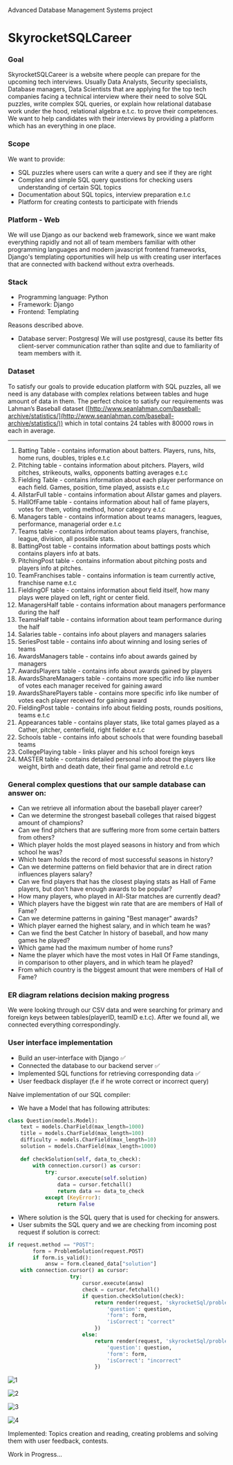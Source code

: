 Advanced Database Management Systems project

# SkyrocketSQLCareer

### Goal

SkyrocketSQLCareer is a website where people can prepare for the upcoming tech interviews. Usually Data Analysts, Security specialists, Database managers, Data Scientists that are applying for the top tech companies facing a technical interview where their need to solve SQL puzzles, write complex SQL queries, or explain how relational database work under the hood, relational algebra e.t.c. to prove their competences. We want to help candidates with their interviews by providing a platform which has an everything in one place.

### Scope

We want to provide: 

- SQL puzzles where users can write a query and see if they are right
- Complex and simple SQL query questions for checking users understanding of certain SQL topics
- Documentation about  SQL topics, interview preparation e.t.c
- Platform for creating contests to participate with friends

### Platform - Web

We will use Django as our backend web framework, since we want make everything rapidly and not all of team members familiar with other programming languages and modern javascript frontend frameworks, Django's templating opportunities will help us with creating user interfaces that are connected with backend without extra overheads.

### Stack

- Programming language: Python
- Framework: Django
- Frontend: Templating

Reasons described above.

- Database server: Postgresql
We will use postgresql, cause its better fits client-server communication rather than sqlite and due to familiarity of team members with it.

### Dataset

To satisfy our goals to provide education platform with SQL puzzles, all we need is any database with complex relations between tables and huge amount of data in them. The perfect choice to satisfy our requirements was Lahman’s Baseball dataset ([http://www.seanlahman.com/baseball-archive/statistics/](http://www.seanlahman.com/baseball-archive/statistics/)) which in total contains 24 tables with 80000 rows in each in average.

---

1. Batting Table - contains information about batters. Players, runs, hits, home runs, doubles, triples e.t.c
2. Pitching table - contains information about pitchers. Players, wild pitches, strikeouts, walks, opponents batting averages e.t.c
3. Fielding Table - contains information about each player performance on each field. Games, position, time played, assists e.t.c
4. AllstarFull table - contains information about Allstar games and players.
5. HallOfFame table - contains information about hall of fame players, votes for them, voting method, honor category e.t.c
6. Managers table - contains information about teams managers, leagues, performance, managerial order e.t.c 
7. Teams table - contains information about teams players, franchise, league, division, all possible stats.
8. BattingPost table - contains information about battings posts which contains players info at bats. 
9. PitchingPost table - contains information about pitching posts and players info at pitches.  
10. TeamFranchises table - contains information is team currently active, franchise name e.t.c
11. FieldingOF table - contains information about field itself, how many plays were played on left, right or center field. 
12. ManagersHalf table - contains information about managers performance during the half
13. TeamsHalf table - contains information about team performance during the half
14. Salaries table - contains info about players and managers salaries
15. SeriesPost table - contains info about winning and losing series of teams
16. AwardsManagers table - contains info about awards gained by managers
17. AwardsPlayers table - contains info about awards gained by players
18. AwardsShareManagers table - contains more specific info like number of votes each manager received for gaining award
19. AwardsSharePlayers table - contains more specific info like number of votes each player received for gaining award
20. FieldingPost table - contains info about fielding posts, rounds positions, teams e.t.c
21. Appearances table - contains player stats, like total games played as a Cather, pitcher, centerfield, right fielder e.t.c
22. Schools table - contains info about schools that were founding baseball teams
23. CollegePlaying table - links player and his school foreign keys
24. MASTER table - contains detailed personal info about the players like weight, birth and death date, their final game and retroId e.t.c

### General complex questions that our sample database can answer on:

- Can we retrieve all information about the baseball player career?
- Can we determine the strongest baseball colleges that raised biggest amount of champions?
- Can we find pitchers that are suffering more from some certain batters from others?
- Which player holds the most played seasons in history and from which school he was?
- Which team holds the record of most successful seasons in history?
- Can we determine patterns on field behavior that are in direct ration influences players salary?
- Can we find players that has the closest playing stats as Hall of Fame players, but don't have enough awards to be popular?
- How many players, who played in All-Star matches are currently dead?
- Which players have the biggest win rate that are are members of Hall of Fame?
- Can we determine patterns in gaining "Best manager" awards?
- Which player earned the highest salary, and in which team he was?
- Can we find the best Catcher In history of baseball, and how many games he played?
- Which game had the maximum number of home runs?
- Name the player which have the most votes in Hall Of Fame standings, in comparison to other players, and in which team he played?
- From which country is the biggest amount  that were members of Hall of Fame?

### ER diagram relations decision making progress

We were looking through our CSV data and were searching for primary and foreign keys between tables(playerID, teamID e.t.c). After we found all, we connected everything correspondingly.

### User interface implementation

- Build an user-interface with Django ✅
- Connected the database to our backend server ✅
- Implemented SQL functions for retrieving corresponding data ✅
- User feedback displayer (f.e if he wrote correct or incorrect query)

Naive implementation of our SQL compiler:

- We have a Model that has following attributes:

```python
class Question(models.Model):
    text = models.CharField(max_length=1000)
    title = models.CharField(max_length=100)
    difficulty = models.CharField(max_length=10)
    solution = models.CharField(max_length=1000)
    
    def checkSolution(self, data_to_check):
        with connection.cursor() as cursor:
            try: 
                cursor.execute(self.solution)
                data = cursor.fetchall()
                return data == data_to_check
            except (KeyError):
                return False
```

- Where solution is the SQL query that is used for checking for answers.
- User submits the SQL query and we are checking from incoming post request if solution is correct:

```python
if request.method == "POST":
        form = ProblemSolution(request.POST)
        if form.is_valid():
            answ = form.cleaned_data["solution"]
	with connection.cursor() as cursor:
	                try: 
	                    cursor.execute(answ)
	                    check = cursor.fetchall()
	                    if question.checkSolution(check):
	                        return render(request, 'skyrocketSql/problem.html', {
	                            'question': question,
	                            'form': form,
	                            'isCorrect': "correct"
	                        })
	                    else:
	                        return render(request, 'skyrocketSql/problem.html', {
	                            'question': question,
	                            'form': form,
	                            'isCorrect': "incorrect"
	                        })
```

![1](https://github.com/UzbekistanTeamADMS/SkyrocketSQLCareer/blob/main/Screenshots/photo_2021-03-29_00-11-04.jpg)

![2](https://github.com/UzbekistanTeamADMS/SkyrocketSQLCareer/blob/main/Screenshots/photo_2021-03-29_00-11-07.jpg)

![3](https://github.com/UzbekistanTeamADMS/SkyrocketSQLCareer/blob/main/Screenshots/photo_2021-03-29_00-11-09.jpg)

![4](https://github.com/UzbekistanTeamADMS/SkyrocketSQLCareer/blob/main/Screenshots/photo_2021-03-29_00-11-11.jpg)

Implemented: Topics creation and reading, creating problems and solving them with user feedback, contests.

Work in Progress...
